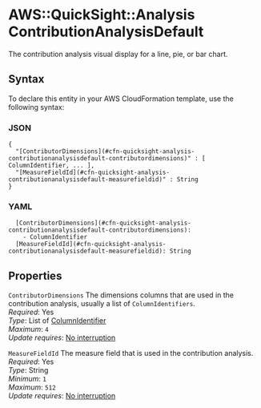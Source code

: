 # AWS::QuickSight::Analysis ContributionAnalysisDefault<a name="aws-properties-quicksight-analysis-contributionanalysisdefault"></a>

The contribution analysis visual display for a line, pie, or bar chart\.

## Syntax<a name="aws-properties-quicksight-analysis-contributionanalysisdefault-syntax"></a>

To declare this entity in your AWS CloudFormation template, use the following syntax:

### JSON<a name="aws-properties-quicksight-analysis-contributionanalysisdefault-syntax.json"></a>

```
{
  "[ContributorDimensions](#cfn-quicksight-analysis-contributionanalysisdefault-contributordimensions)" : [ ColumnIdentifier, ... ],
  "[MeasureFieldId](#cfn-quicksight-analysis-contributionanalysisdefault-measurefieldid)" : String
}
```

### YAML<a name="aws-properties-quicksight-analysis-contributionanalysisdefault-syntax.yaml"></a>

```
  [ContributorDimensions](#cfn-quicksight-analysis-contributionanalysisdefault-contributordimensions): 
    - ColumnIdentifier
  [MeasureFieldId](#cfn-quicksight-analysis-contributionanalysisdefault-measurefieldid): String
```

## Properties<a name="aws-properties-quicksight-analysis-contributionanalysisdefault-properties"></a>

`ContributorDimensions`  <a name="cfn-quicksight-analysis-contributionanalysisdefault-contributordimensions"></a>
The dimensions columns that are used in the contribution analysis, usually a list of `ColumnIdentifiers`\.  
*Required*: Yes  
*Type*: List of [ColumnIdentifier](aws-properties-quicksight-analysis-columnidentifier.md)  
*Maximum*: `4`  
*Update requires*: [No interruption](https://docs.aws.amazon.com/AWSCloudFormation/latest/UserGuide/using-cfn-updating-stacks-update-behaviors.html#update-no-interrupt)

`MeasureFieldId`  <a name="cfn-quicksight-analysis-contributionanalysisdefault-measurefieldid"></a>
The measure field that is used in the contribution analysis\.  
*Required*: Yes  
*Type*: String  
*Minimum*: `1`  
*Maximum*: `512`  
*Update requires*: [No interruption](https://docs.aws.amazon.com/AWSCloudFormation/latest/UserGuide/using-cfn-updating-stacks-update-behaviors.html#update-no-interrupt)